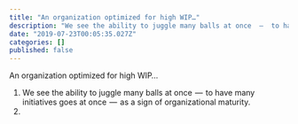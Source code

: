 ```yaml
---
title: "An organization optimized for high WIP…"
description: "We see the ability to juggle many balls at once  —  to have many initiatives goes at once  —  as a sign of organizational maturity."
date: "2019-07-23T00:05:35.027Z"
categories: []
published: false
---
```


  

An organization optimized for high WIP…

1.  We see the ability to juggle many balls at once  —  to have many initiatives goes at once  —  as a sign of organizational maturity.
2.
